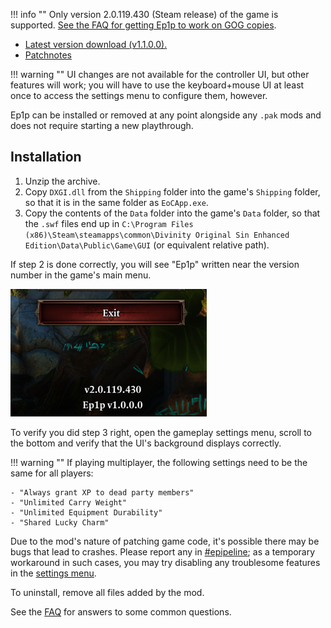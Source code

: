 
!!! info ""
    Only version 2.0.119.430 (Steam release) of the game is supported. [See the FAQ for getting Ep1p to work on GOG copies](../faq#i-have-a-gog-copy-can-i-use-ep1p).

- [Latest version download (v1.1.0.0).](https://drive.google.com/file/d/12_Q4AdZItj-djkBYFELp7aW7aFfAGtZx/view?usp=drive_link)
- [Patchnotes](patchnotes.md)

!!! warning ""
    UI changes are not available for the controller UI, but other features will work; you will have to use the keyboard+mouse UI at least once to access the settings menu to configure them, however.

Ep1p can be installed or removed at any point alongside any `.pak` mods and does not require starting a new playthrough.

## Installation

1. Unzip the archive.
2. Copy `DXGI.dll` from the `Shipping` folder into the game's `Shipping` folder, so that it is in the same folder as `EoCApp.exe`.
3. Copy the contents of the `Data` folder into the game's `Data` folder, so that the `.swf` files end up in `C:\Program Files (x86)\Steam\steamapps\common\Divinity Original Sin Enhanced Edition\Data\Public\Game\GUI` (or equivalent relative path).

If step 2 is done correctly, you will see "Ep1p" written near the version number in the game's main menu.

![Version watermark.](img/version_watermark.png)

To verify you did step 3 right, open the gameplay settings menu, scroll to the bottom and verify that the UI's background displays correctly.

!!! warning ""
    If playing multiplayer, the following settings need to be the same for all players:

    - "Always grant XP to dead party members"
    - "Unlimited Carry Weight"
    - "Unlimited Equipment Durability"
    - "Shared Lucky Charm"

Due to the mod's nature of patching game code, it's possible there may be bugs that lead to crashes. Please report any in [#epipeline](https://discord.gg/SevYmQc573); as a temporary workaround in such cases, you may try disabling any troublesome features in the [settings menu](index.md/#settings-menu).

To uninstall, remove all files added by the mod.

See the [FAQ](faq.md) for answers to some common questions.
